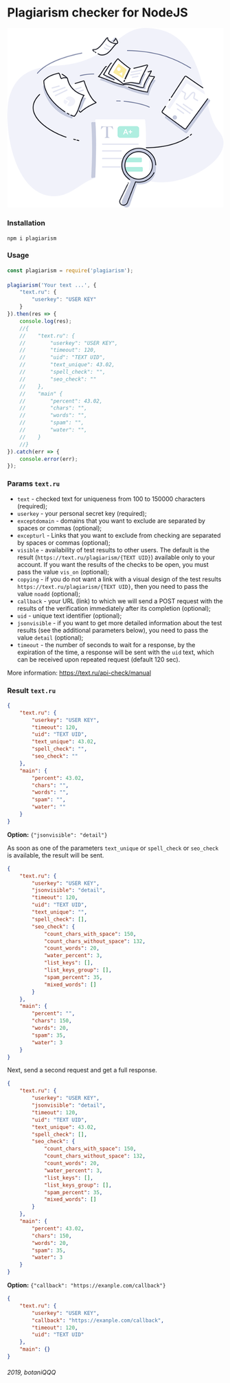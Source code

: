 # Plagiarism checker for NodeJS

<p align="center">
    <img src="https://raw.githubusercontent.com/botaniQQQ/plagiarism/master/logo.png">
</p>

### Installation
```
npm i plagiarism
```

### Usage

```javascript
const plagiarism = require('plagiarism');

plagiarism('Your text ...', {
    "text.ru": {
        "userkey": "USER KEY"
    }
}).then(res => {
    console.log(res);
    //{
    //    "text.ru": {
    //        "userkey": "USER KEY",
    //        "timeout": 120,
    //        "uid": "TEXT UID",
    //        "text_unique": 43.02,
    //        "spell_check": "",
    //        "seo_check": ""
    //    },
    //    "main" {
    //        "percent": 43.02,
    //        "chars": "",
    //        "words": "",
    //        "spam": "",
    //        "water": "",
    //    }
    //}
}).catch(err => {
    console.error(err);
});
```

### Params `text.ru`

- `text` - checked text for uniqueness from 100 to 150000 characters (required);
- `userkey` - your personal secret key (required);
- `exceptdomain` - domains that you want to exclude are separated by spaces or commas (optional);
- `excepturl` - Links that you want to exclude from checking are separated by spaces or commas (optional);
- `visible` - availability of test results to other users. The default is the result (`https://text.ru/plagiarism/{TEXT UID}`) available only to your account. If you want the results of the checks to be open, you must pass the value `vis_on` (optional);
- `copying` - if you do not want a link with a visual design of the test results `https://text.ru/plagiarism/{TEXT UID}`, then you need to pass the value `noadd` (optional);
- `callback` - your URL (link) to which we will send a POST request with the results of the verification immediately after its completion (optional);
- `uid` - unique text identifier (optional);
- `jsonvisible` - if you want to get more detailed information about the test results (see the additional parameters below), you need to pass the value `detail` (optional);
- `timeout` - the number of seconds to wait for a response, by the expiration of the time, a response will be sent with the `uid` text, which can be received upon repeated request (default 120 sec).

More information: https://text.ru/api-check/manual

### Result `text.ru`

```json
{
    "text.ru": {
        "userkey": "USER KEY",
        "timeout": 120,
        "uid": "TEXT UID",
        "text_unique": 43.02,
        "spell_check": "",
        "seo_check": ""
    },
    "main": {
        "percent": 43.02,
        "chars": "",
        "words": "",
        "spam": "",
        "water": ""
    }
}
```

**Option:** `{"jsonvisible": "detail"}`

As soon as one of the parameters `text_unique` or `spell_check` or `seo_check` is available, the result will be sent.

```json
{
    "text.ru": {
        "userkey": "USER KEY",
        "jsonvisible": "detail",
        "timeout": 120,
        "uid": "TEXT UID",
        "text_unique": "",
        "spell_check": [],
        "seo_check": {
            "count_chars_with_space": 150,
            "count_chars_without_space": 132,
            "count_words": 20,
            "water_percent": 3,
            "list_keys": [],
            "list_keys_group": [],
            "spam_percent": 35,
            "mixed_words": []
        }
    },
    "main": {
        "percent": "",
        "chars": 150,
        "words": 20,
        "spam": 35,
        "water": 3
    }
}
```

Next, send a second request and get a full response.

```json
{
    "text.ru": {
        "userkey": "USER KEY",
        "jsonvisible": "detail",
        "timeout": 120,
        "uid": "TEXT UID",
        "text_unique": 43.02,
        "spell_check": [],
        "seo_check": {
            "count_chars_with_space": 150,
            "count_chars_without_space": 132,
            "count_words": 20,
            "water_percent": 3,
            "list_keys": [],
            "list_keys_group": [],
            "spam_percent": 35,
            "mixed_words": []
        }
    },
    "main": {
        "percent": 43.02,
        "chars": 150,
        "words": 20,
        "spam": 35,
        "water": 3
    }
}
```

**Option:** `{"callback": "https://exanple.com/callback"}`

```json
{
    "text.ru": {
        "userkey": "USER KEY",
        "callback": "https://exanple.com/callback",
        "timeout": 120,
        "uid": "TEXT UID"
    },
    "main": {}
}
```

###### 2019, botaniQQQ